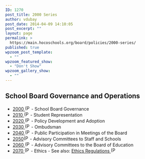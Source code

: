 ```yaml
---
ID: 1270
post_title: 2000 Series
author: vdubay
post_date: 2014-04-09 14:10:05
post_excerpt: ""
layout: page
permalink: >
  https://main.hocoschools.org/board/policies/2000-series/
published: true
wpzoom_post_template:
  - ""
wpzoom_featured_show:
  - "Don't Show"
wpzoom_gallery_show:
  - ""
---
```

<h2>School Board Governance and Operations</h2>
<ul>  
  <li><a href="/f/board/policies/2000.pdf">2000 <img src="/f/images/bullet-pdf.gif" border="0" align="bottom" width="16" height="16" alt="(PDF)" /></a>  - School Board Governance</li>
  <li><a href="/f/board/policies/2010.pdf">2010  <img src="/f/images/bullet-pdf.gif" border="0" align="bottom" width="16" height="16" alt="(PDF)" /></a> - Student Representation</li>
  <li><a href="/f/board/policies/2020.pdf">2020  <img src="/f/images/bullet-pdf.gif" border="0" align="bottom" width="16" height="16" alt="(PDF)" /></a> - Policy Development and Adoption</li>
  <li><a href="/f/board/policies/2030.pdf">2030 <img src="/f/images/bullet-pdf.gif" border="0" align="bottom" width="16" height="16" alt="(PDF)" /></a>  - Ombudsman</li>
  <li><a href="/f/board/policies/2040.pdf">2040  <img src="/f/images/bullet-pdf.gif" border="0" align="bottom" width="16" height="16" alt="(PDF)" /></a> - Public Participation in Meetings of the Board</li>
  <li><a href="/f/board/policies/2050.pdf">2050<img src="/f/images/bullet-pdf.gif" border="0" align="bottom" width="16" height="16" alt="(PDF)" /></a> - Advisory Committees to Staff and Schools</li>
  <li><a href="/f/board/policies/2060.pdf">2060  <img src="/f/images/bullet-pdf.gif" border="0" align="bottom" width="16" height="16" alt="(PDF)" /></a> - Advisory Committees to the Board of Education</li>
  <li><a href="/f/board/policies/2070.pdf">2070 <img src="/f/images/bullet-pdf.gif" border="0" align="bottom" width="16" height="16" alt="(PDF)" /></a> - Ethics - See also: <a href="/f/newlanguages/docs/eng_ethicsregs.pdf">Ethics Regulations <img src="/f/images/bullet-pdf.gif" border="0" align="bottom" width="16" height="16" alt="(PDF)" /></a></li>
</ul>